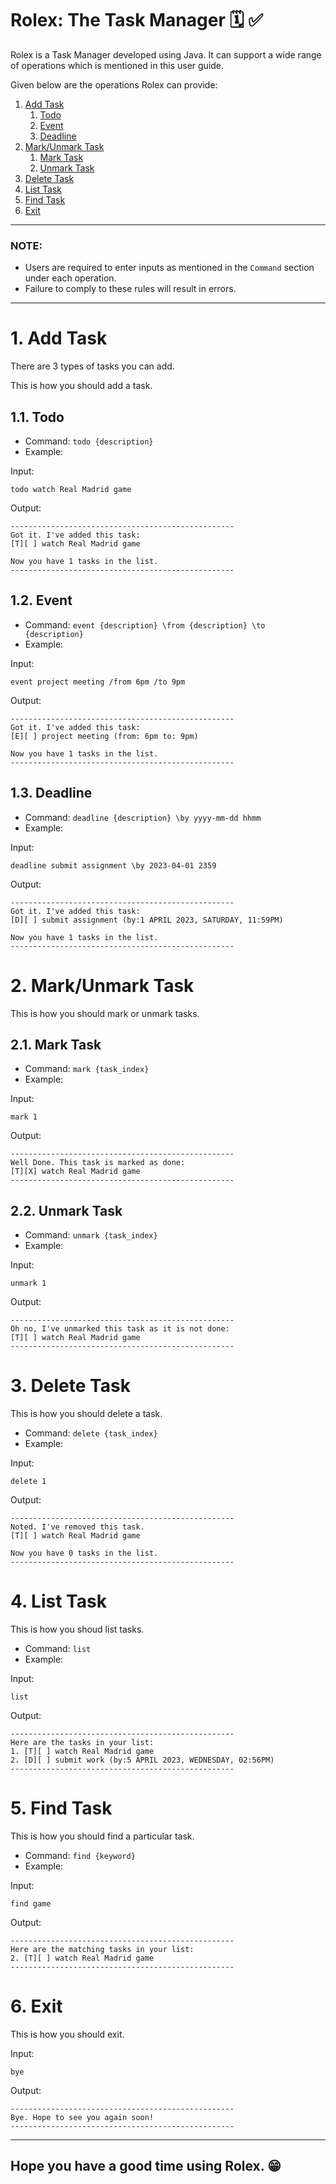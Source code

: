 # Rolex: The Task Manager  🗓 ✅

Rolex is a Task Manager developed using Java. It can support a wide range of operations which is mentioned in this user guide.

Given below are the operations Rolex can provide:
1. [Add Task](#add_task)
    1. [Todo](#todo) 
    2. [Event](#event)
    3. [Deadline](#deadline)    
2. [Mark/Unmark Task](#mum_task)
    1. [Mark Task](#mtask)
    2. [Unmark Task](#untask)
3. [Delete Task](#dtask)
4. [List Task](#ltask)
5. [Find Task](#ftask)
6. [Exit](#bye)
--------------------------------------------------------------------
### NOTE:
* Users are required to enter inputs as mentioned in the ```Command``` section under each operation.
* Failure to comply to these rules will result in errors.
--------------------------------------------------------------------

# 1. Add Task <a name = "add_task"></a>

There are 3 types of tasks you can add.

This is how you should add a task.

## 1.1. Todo <a name = "todo"></a>
* Command: ```todo {description}```
* Example:

Input:
```
todo watch Real Madrid game
```
Output:
```
--------------------------------------------------
Got it. I've added this task:
[T][ ] watch Real Madrid game

Now you have 1 tasks in the list.
--------------------------------------------------
```

## 1.2. Event <a name = "event"></a>
* Command: ```event {description} \from {description} \to {description}```
* Example:

Input:
```
event project meeting /from 6pm /to 9pm
```
Output:
```
--------------------------------------------------
Got it. I've added this task:
[E][ ] project meeting (from: 6pm to: 9pm)

Now you have 1 tasks in the list.
--------------------------------------------------
```

## 1.3. Deadline <a name = "deadline"></a>
* Command: ```deadline {description} \by yyyy-mm-dd hhmm```
* Example:

Input:
```
deadline submit assignment \by 2023-04-01 2359
```
Output:
```
--------------------------------------------------
Got it. I've added this task:
[D][ ] submit assignment (by:1 APRIL 2023, SATURDAY, 11:59PM)

Now you have 1 tasks in the list.
--------------------------------------------------
```

# 2. Mark/Unmark Task <a name = "mum_task"></a>

This is how you should mark or unmark tasks.

## 2.1. Mark Task <a name="mtask"></a>
* Command: ```mark {task_index}```
* Example:

Input:
```
mark 1
```
Output:
```
--------------------------------------------------
Well Done. This task is marked as done:
[T][X] watch Real Madrid game
--------------------------------------------------

```

## 2.2. Unmark Task <a name="untask"></a>
* Command: ```unmark {task_index}```
* Example:

Input:
```
unmark 1
```
Output:
```
--------------------------------------------------
Oh no, I've unmarked this task as it is not done:
[T][ ] watch Real Madrid game
--------------------------------------------------

```

# 3. Delete Task <a name = "dtask"></a>

This is how you should delete a task.

* Command: ```delete {task_index}```
* Example:

Input:
```
delete 1
```
Output:
```
--------------------------------------------------
Noted. I've removed this task.
[T][ ] watch Real Madrid game

Now you have 0 tasks in the list.
--------------------------------------------------

```

# 4. List Task <a name = "ltask"></a>

This is how you shoud list tasks.

* Command: ```list```
* Example:

Input:
```
list
```
Output:
```
--------------------------------------------------
Here are the tasks in your list:
1. [T][ ] watch Real Madrid game
2. [D][ ] submit work (by:5 APRIL 2023, WEDNESDAY, 02:56PM)
--------------------------------------------------

```

# 5. Find Task <a name = "ftask"></a>

This is how you should find a particular task.

* Command: ```find {keyword}```
* Example:

Input:
```
find game
```
Output:
```
--------------------------------------------------
Here are the matching tasks in your list:
2. [T][ ] watch Real Madrid game
--------------------------------------------------
```

# 6. Exit <a name = "bye"></a>

This is how you should exit.

Input:
```
bye
```
Output:
```
--------------------------------------------------
Bye. Hope to see you again soon!
--------------------------------------------------
```

--------------------------------------------------------------------------------
Hope you have a good time using Rolex. 😁
--------------------------------------------------------------------------------

